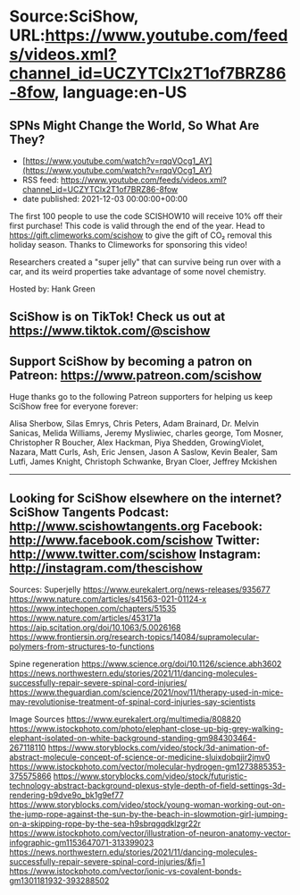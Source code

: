 # Source:SciShow, URL:https://www.youtube.com/feeds/videos.xml?channel_id=UCZYTClx2T1of7BRZ86-8fow, language:en-US

## SPNs Might Change the World, So What Are They?
 - [https://www.youtube.com/watch?v=rqqVOcg1_AY](https://www.youtube.com/watch?v=rqqVOcg1_AY)
 - RSS feed: https://www.youtube.com/feeds/videos.xml?channel_id=UCZYTClx2T1of7BRZ86-8fow
 - date published: 2021-12-03 00:00:00+00:00

The first 100 people to use the code SCISHOW10 will receive 10% off their first purchase! This code is valid through the end of the year. Head to https://gift.climeworks.com/scishow to give the gift of CO₂ removal this holiday season. Thanks to Climeworks for sponsoring this video!

Researchers created a "super jelly" that can survive being run over with a car, and its weird properties take advantage of some novel chemistry.

Hosted by: Hank Green

SciShow is on TikTok!  Check us out at https://www.tiktok.com/@scishow 
----------
Support SciShow by becoming a patron on Patreon: https://www.patreon.com/scishow
----------
Huge thanks go to the following Patreon supporters for helping us keep SciShow free for everyone forever:

Alisa Sherbow, Silas Emrys, Chris Peters, Adam Brainard, Dr. Melvin Sanicas, Melida Williams, Jeremy Mysliwiec, charles george, Tom Mosner, Christopher R Boucher, Alex Hackman, Piya Shedden, GrowingViolet, Nazara, Matt Curls, Ash, Eric Jensen, Jason A Saslow, Kevin Bealer, Sam Lutfi, James Knight, Christoph Schwanke, Bryan Cloer, Jeffrey Mckishen

----------
Looking for SciShow elsewhere on the internet?
SciShow Tangents Podcast: http://www.scishowtangents.org
Facebook: http://www.facebook.com/scishow
Twitter: http://www.twitter.com/scishow
Instagram: http://instagram.com/thescishow
----------
Sources:
Superjelly
https://www.eurekalert.org/news-releases/935677 
https://www.nature.com/articles/s41563-021-01124-x 
https://www.intechopen.com/chapters/51535 
https://www.nature.com/articles/453171a 
https://aip.scitation.org/doi/10.1063/5.0026168 
https://www.frontiersin.org/research-topics/14084/supramolecular-polymers-from-structures-to-functions 

Spine regeneration
https://www.science.org/doi/10.1126/science.abh3602 
https://news.northwestern.edu/stories/2021/11/dancing-molecules-successfully-repair-severe-spinal-cord-injuries/ 
https://www.theguardian.com/science/2021/nov/11/therapy-used-in-mice-may-revolutionise-treatment-of-spinal-cord-injuries-say-scientists 

Image Sources
https://www.eurekalert.org/multimedia/808820
https://www.istockphoto.com/photo/elephant-close-up-big-grey-walking-elephant-isolated-on-white-background-standing-gm984303464-267118110
https://www.storyblocks.com/video/stock/3d-animation-of-abstract-molecule-concept-of-science-or-medicine-sluixdobqjir2jmv0
https://www.istockphoto.com/vector/molecular-hydrogen-gm1273885353-375575866
https://www.storyblocks.com/video/stock/futuristic-technology-abstract-background-plexus-style-depth-of-field-settings-3d-rendering-b9dve9o_bk1g9ef77
https://www.storyblocks.com/video/stock/young-woman-working-out-on-the-jump-rope-against-the-sun-by-the-beach-in-slowmotion-girl-jumping-on-a-skipping-rope-by-the-sea-h9sbrqgqdklzgr22r
https://www.istockphoto.com/vector/illustration-of-neuron-anatomy-vector-infographic-gm1153647071-313399023
https://news.northwestern.edu/stories/2021/11/dancing-molecules-successfully-repair-severe-spinal-cord-injuries/&fj=1
https://www.istockphoto.com/vector/ionic-vs-covalent-bonds-gm1301181932-393288502

